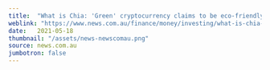 ```yaml
---
title:  "What is Chia: 'Green' cryptocurrency claims to be eco-friendly Bitcoin rival"
weblink: "https://www.news.com.au/finance/money/investing/what-is-chia-green-cryptocurrency-claims-to-be-ecofriendly-bitcoin-rival/news-story/454732287c4bac5732967011171bc742"
date:   2021-05-18
thumbnail: "/assets/news-newscomau.png"
source: news.com.au
jumbotron: false
---
```

